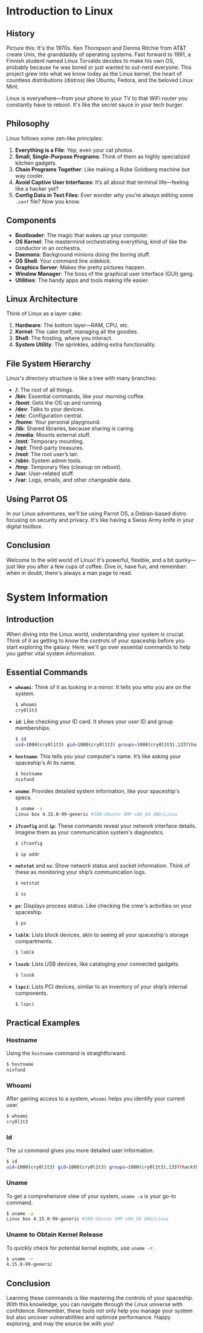 # Introduction to Linux

## History

Picture this: It's the 1970s. Ken Thompson and Dennis Ritchie from AT&T create Unix, the granddaddy of operating systems. Fast forward to 1991, a Finnish student named Linus Torvalds decides to make his own OS, probably because he was bored or just wanted to out-nerd everyone. This project grew into what we know today as the Linux kernel, the heart of countless distributions (distros) like Ubuntu, Fedora, and the beloved Linux Mint. 

Linux is everywhere—from your phone to your TV to that WiFi router you constantly have to reboot. It's like the secret sauce in your tech burger.

## Philosophy

Linux follows some zen-like principles:

1. **Everything is a File**: Yep, even your cat photos.
2. **Small, Single-Purpose Programs**: Think of them as highly specialized kitchen gadgets.
3. **Chain Programs Together**: Like making a Rube Goldberg machine but way cooler.
4. **Avoid Captive User Interfaces**: It’s all about that terminal life—feeling like a hacker yet?
5. **Config Data in Text Files**: Ever wonder why you’re always editing some `.conf` file? Now you know.

## Components

- **Bootloader**: The magic that wakes up your computer.
- **OS Kernel**: The mastermind orchestrating everything, kind of like the conductor in an orchestra.
- **Daemons**: Background minions doing the boring stuff.
- **OS Shell**: Your command line sidekick.
- **Graphics Server**: Makes the pretty pictures happen.
- **Window Manager**: The boss of the graphical user interface (GUI) gang.
- **Utilities**: The handy apps and tools making life easier.

## Linux Architecture

Think of Linux as a layer cake:

1. **Hardware**: The bottom layer—RAM, CPU, etc.
2. **Kernel**: The cake itself, managing all the goodies.
3. **Shell**: The frosting, where you interact.
4. **System Utility**: The sprinkles, adding extra functionality.

## File System Hierarchy

Linux's directory structure is like a tree with many branches:

- **/**: The root of all things.
- **/bin**: Essential commands, like your morning coffee.
- **/boot**: Gets the OS up and running.
- **/dev**: Talks to your devices.
- **/etc**: Configuration central.
- **/home**: Your personal playground.
- **/lib**: Shared libraries, because sharing is caring.
- **/media**: Mounts external stuff.
- **/mnt**: Temporary mounting.
- **/opt**: Third-party treasures.
- **/root**: The root user’s lair.
- **/sbin**: System admin tools.
- **/tmp**: Temporary files (cleanup on reboot).
- **/usr**: User-related stuff.
- **/var**: Logs, emails, and other changeable data.

## Using Parrot OS

In our Linux adventures, we'll be using Parrot OS, a Debian-based distro focusing on security and privacy. It's like having a Swiss Army knife in your digital toolbox.

## Conclusion

Welcome to the wild world of Linux! It's powerful, flexible, and a bit quirky—just like you after a few cups of coffee. Dive in, have fun, and remember: when in doubt, there's always a man page to read.


# System Information

## Introduction

When diving into the Linux world, understanding your system is crucial. Think of it as getting to know the controls of your spaceship before you start exploring the galaxy. Here, we'll go over essential commands to help you gather vital system information.

## Essential Commands

- **`whoami`**: Think of it as looking in a mirror. It tells you who you are on the system.
  
  ```bash
  $ whoami
  cry0l1t3
  ```

- **`id`**: Like checking your ID card. It shows your user ID and group memberships.
  
  ```bash
  $ id
  uid=1000(cry0l1t3) gid=1000(cry0l1t3) groups=1000(cry0l1t3),1337(hackthebox)
  ```

- **`hostname`**: This tells you your computer's name. It’s like asking your spaceship's AI its name.
  
  ```bash
  $ hostname
  nixfund
  ```

- **`uname`**: Provides detailed system information, like your spaceship's specs.
  
  ```bash
  $ uname -a
  Linux box 4.15.0-99-generic #100-Ubuntu SMP x86_64 GNU/Linux
  ```

- **`ifconfig`** and **`ip`**: These commands reveal your network interface details. Imagine them as your communication system's diagnostics.

  ```bash
  $ ifconfig
  ```

  ```bash
  $ ip addr
  ```

- **`netstat`** and **`ss`**: Show network status and socket information. Think of these as monitoring your ship’s communication logs.

  ```bash
  $ netstat
  ```

  ```bash
  $ ss
  ```

- **`ps`**: Displays process status. Like checking the crew's activities on your spaceship.

  ```bash
  $ ps
  ```

- **`lsblk`**: Lists block devices, akin to seeing all your spaceship's storage compartments.

  ```bash
  $ lsblk
  ```

- **`lsusb`**: Lists USB devices, like cataloging your connected gadgets.

  ```bash
  $ lsusb
  ```

- **`lspci`**: Lists PCI devices, similar to an inventory of your ship’s internal components.

  ```bash
  $ lspci
  ```

## Practical Examples

### Hostname

Using the `hostname` command is straightforward.

```bash
$ hostname
nixfund
```

### Whoami

After gaining access to a system, `whoami` helps you identify your current user.

```bash
$ whoami
cry0l1t3
```

### Id

The `id` command gives you more detailed user information.

```bash
$ id
uid=1000(cry0l1t3) gid=1000(cry0l1t3) groups=1000(cry0l1t3),1337(hackthebox)
```

### Uname

To get a comprehensive view of your system, `uname -a` is your go-to command.

```bash
$ uname -a
Linux box 4.15.0-99-generic #100-Ubuntu SMP x86_64 GNU/Linux
```

### Uname to Obtain Kernel Release

To quickly check for potential kernel exploits, use `uname -r`.

```bash
$ uname -r
4.15.0-99-generic
```

## Conclusion

Learning these commands is like mastering the controls of your spaceship. With this knowledge, you can navigate through the Linux universe with confidence. Remember, these tools not only help you manage your system but also uncover vulnerabilities and optimize performance. Happy exploring, and may the source be with you!